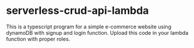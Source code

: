 # serverless-crud-api-lambda
This is a typescript program for a simple e-commerce website using dynamoDB with signup and login function. Upload this code in your lambda function with proper roles.
